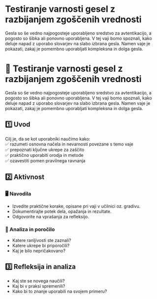 # Testiranje varnosti gesel z razbijanjem zgoščenih vrednosti

Gesla so še vedno najpogosteje uporabljeno sredstvo za avtentikacijo, a pogosto so šibka ali ponovno uporabljena. V tej vaji bomo spoznali, kako deluje napad z uporabo slovarjev na slabo izbrana gesla. Namen vaje je pokazati, zakaj je pomembno uporabljati kompleksna in dolga gesla.

# 🧪 Testiranje varnosti gesel z razbijanjem zgoščenih vrednosti

Gesla so še vedno najpogosteje uporabljeno sredstvo za avtentikacijo, a pogosto so šibka ali ponovno uporabljena. V tej vaji bomo spoznali, kako deluje napad z uporabo slovarjev na slabo izbrana gesla. Namen vaje je pokazati, zakaj je pomembno uporabljati kompleksna in dolga gesla.

## 1️⃣ Uvod

Cilj je, da se kot uporabniki naučimo kako:  
✅ razumeti osnovna načela in nevarnosti povezane s temo vaje  
✅ prepoznati ključne ukrepe za zaščito  
✅ praktično uporabiti orodja in metode  
✅ ozavestiti pomen pravilnega ravnanja

## 2️⃣ Aktivnost

### 🖥️ Navodila

- Izvedite praktične korake, opisane pri vaji v učilnici oz. gradivu.
- Dokumentirajte potek dela, opažanja in rezultate.
- Odgovorite na vprašanja za refleksijo.

### 📝 Analiza in poročilo

- Katere ranljivosti ste zaznali?
- Katere ukrepe bi priporočili?
- Kaj je bilo nepričakovano?

## 3️⃣ Refleksija in analiza

- Kaj ste se novega naučili?
- Kaj bi v praksi spremenili?
- Kako bi to znanje uporabili na svojem primeru?